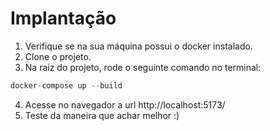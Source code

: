 # Implantação
  1. Verifique se na sua máquina possui o docker instalado.
  2. Clone o projeto.
  3. Na raiz do projeto, rode o seguinte comando no terminal: 
```jsx
docker-compose up --build
```
   4. Acesse no navegador a url http://localhost:5173/
   5. Teste da maneira que achar melhor :)
